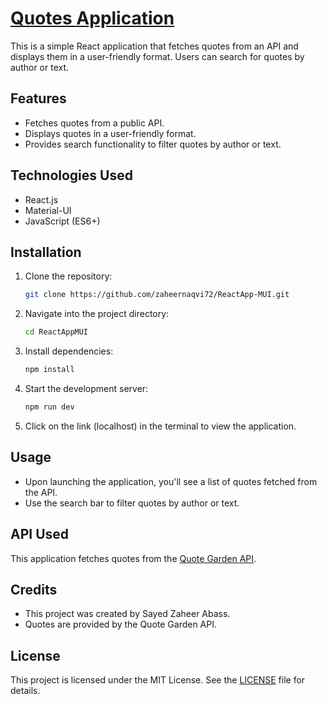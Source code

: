 # [Quotes Application](https://react-app-mui-nu.vercel.app/)

This is a simple React application that fetches quotes from an API and displays them in a user-friendly format. Users can search for quotes by author or text.

## Features

- Fetches quotes from a public API.
- Displays quotes in a user-friendly format.
- Provides search functionality to filter quotes by author or text.

## Technologies Used

- React.js
- Material-UI
- JavaScript (ES6+)

## Installation

1. Clone the repository:

   ```bash
   git clone https://github.com/zaheernaqvi72/ReactApp-MUI.git
   ```

2. Navigate into the project directory:

   ```bash
   cd ReactAppMUI
   ```

3. Install dependencies:

   ```bash
   npm install
   ```

4. Start the development server:

   ```bash
   npm run dev
   ```

5. Click on the link (localhost) in the terminal to view the application.

## Usage

- Upon launching the application, you'll see a list of quotes fetched from the API.
- Use the search bar to filter quotes by author or text.

## API Used

This application fetches quotes from the [Quote Garden API](https://quote-garden.onrender.com/).

## Credits

- This project was created by Sayed Zaheer Abass.
- Quotes are provided by the Quote Garden API.

## License

This project is licensed under the MIT License. See the [LICENSE](LICENSE) file for details.
